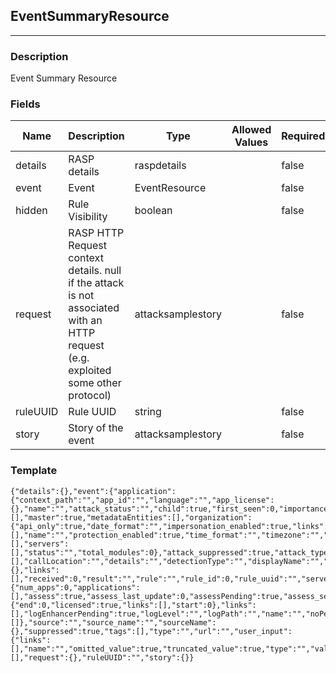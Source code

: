 ## EventSummaryResource
---
### Description
Event Summary Resource
### Fields
| Name | Description | Type | Allowed Values | Required |
| ---- | ----------- | ---- | -------------- | -------- |
| details | RASP details | raspdetails |  | false |
| event | Event | EventResource |  | false |
| hidden | Rule Visibility | boolean |  | false |
| request | RASP HTTP Request context details. null if the attack is not associated with an HTTP request (e.g. exploited some other protocol) | attacksamplestory |  | false |
| ruleUUID | Rule UUID | string |  | false |
| story | Story of the event | attacksamplestory |  | false |
### Template
```
{"details":{},"event":{"application":{"context_path":"","app_id":"","language":"","app_license":{},"name":"","attack_status":"","child":true,"first_seen":0,"importance":0,"importance_description":"","last_seen":0,"license_level":"","links":[],"master":true,"metadataEntities":[],"organization":{"api_only":true,"date_format":"","impersonation_enabled":true,"links":[],"name":"","protection_enabled":true,"time_format":"","timezone":"","user_access":true,"organization_uuid":""},"parent_app_id":"","primary":true,"roles":[],"servers":[],"status":"","total_modules":0},"attack_suppressed":true,"attack_type":"","attack_uuid":"","attackers":[],"callLocation":"","details":"","detectionType":"","displayName":"","event_uuid":"","exclusion_created":true,"httpRequest":{},"links":[],"received":0,"result":"","rule":"","rule_id":0,"rule_uuid":"","server":{"num_apps":0,"applications":[],"assess":true,"assess_last_update":0,"assessPending":true,"assess_sensors":true,"defend":true,"defendPending":true,"defend_sensors":true,"defense_last_update":0,"agent_version":"","environment":"","has_instrumentation_conflict":true,"hostname":"","language":"","last_activity":0,"last_startup":0,"latest_agent_version":"","license":{"end":0,"licensed":true,"links":[],"start":0},"links":[],"logEnhancerPending":true,"logLevel":"","logPath":"","name":"","noPending":true,"out_of_date":true,"server_id":0,"path":"","type":"","status":"","syslog_enabled":true,"syslog_ip_address":"","tags":[]},"source":"","source_name":"","sourceName":{},"suppressed":true,"tags":[],"type":"","url":"","user_input":{"links":[],"name":"","omitted_value":true,"truncated_value":true,"type":"","value":""}},"hidden":true,"links":[],"request":{},"ruleUUID":"","story":{}}
```
